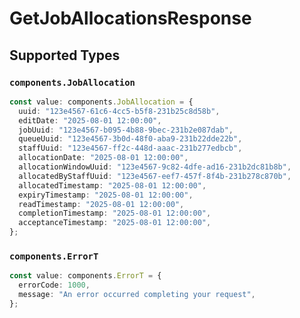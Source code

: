 # GetJobAllocationsResponse


## Supported Types

### `components.JobAllocation`

```typescript
const value: components.JobAllocation = {
  uuid: "123e4567-61c6-4cc5-b5f8-231b25c8d58b",
  editDate: "2025-08-01 12:00:00",
  jobUuid: "123e4567-b095-4b88-9bec-231b2e087dab",
  queueUuid: "123e4567-3b0d-48f0-aba9-231b22dde22b",
  staffUuid: "123e4567-ff2c-448d-aaac-231b277edbcb",
  allocationDate: "2025-08-01 12:00:00",
  allocationWindowUuid: "123e4567-9c82-4dfe-ad16-231b2dc81b8b",
  allocatedByStaffUuid: "123e4567-eef7-457f-8f4b-231b278c870b",
  allocatedTimestamp: "2025-08-01 12:00:00",
  expiryTimestamp: "2025-08-01 12:00:00",
  readTimestamp: "2025-08-01 12:00:00",
  completionTimestamp: "2025-08-01 12:00:00",
  acceptanceTimestamp: "2025-08-01 12:00:00",
};
```

### `components.ErrorT`

```typescript
const value: components.ErrorT = {
  errorCode: 1000,
  message: "An error occurred completing your request",
};
```

